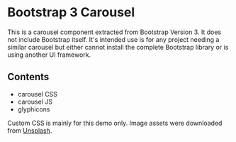 # Bootstrap 3 Carousel 

This is a carousel component extracted from Bootstrap Version 3. It does not include Bootstrap itself. It's intended use is for any project needing a similar carousel but either cannot install the complete Bootstrap library or is using another UI framework.

## Contents

- carousel CSS
- carousel JS
- glyphicons 

Custom CSS is mainly for this demo only. Image assets were downloaded from [Unsplash](https://unsplash.com/).